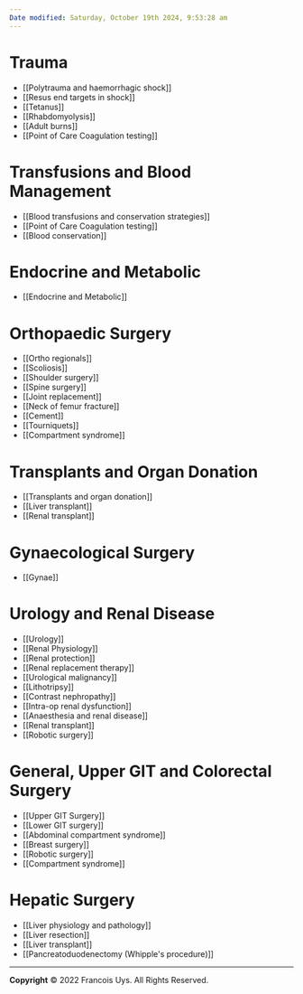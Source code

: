 ```yaml
---
Date modified: Saturday, October 19th 2024, 9:53:28 am
---
```

# Trauma
- [[Polytrauma and haemorrhagic shock]]
- [[Resus end targets in shock]]
- [[Tetanus]]
- [[Rhabdomyolysis]]
- [[Adult burns]]
- [[Point of Care Coagulation testing]]
# Transfusions and Blood Management
- [[Blood transfusions and conservation strategies]]
- [[Point of Care Coagulation testing]]
- [[Blood conservation]]
# Endocrine and Metabolic
- [[Endocrine and Metabolic]]
# Orthopaedic Surgery
- [[Ortho regionals]]
- [[Scoliosis]]
- [[Shoulder surgery]]
- [[Spine surgery]]
- [[Joint replacement]]
- [[Neck of femur fracture]]
- [[Cement]]
- [[Tourniquets]]
- [[Compartment syndrome]]
# Transplants and Organ Donation
- [[Transplants and organ donation]]
- [[Liver transplant]]
- [[Renal transplant]]
# Gynaecological Surgery
 - [[Gynae]]
# Urology and Renal Disease
- [[Urology]]
- [[Renal Physiology]]
- [[Renal protection]]
- [[Renal replacement therapy]]
- [[Urological malignancy]]
- [[Lithotripsy]]
- [[Contrast nephropathy]]
- [[Intra-op renal dysfunction]]
- [[Anaesthesia and renal disease]]
- [[Renal transplant]]
- [[Robotic surgery]]
# General, Upper GIT and Colorectal Surgery
- [[Upper GIT Surgery]]
- [[Lower GIT surgery]]
- [[Abdominal compartment syndrome]]
- [[Breast surgery]]
- [[Robotic surgery]]
- [[Compartment syndrome]]
# Hepatic Surgery
- [[Liver physiology and pathology]]
- [[Liver resection]]
- [[Liver transplant]]
- [[Pancreatoduodenectomy (Whipple's procedure)]]

---

**Copyright**
© 2022 Francois Uys. All Rights Reserved.
